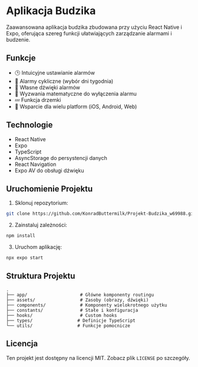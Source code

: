 # Aplikacja Budzika

Zaawansowana aplikacja budzika zbudowana przy użyciu React Native i Expo, oferująca szereg funkcji ułatwiających zarządzanie alarmami i budzenie.

## Funkcje

- 🕒 Intuicyjne ustawianie alarmów
- 🔄 Alarmy cykliczne (wybór dni tygodnia)
- 🎵 Własne dźwięki alarmów
- 🧮 Wyzwania matematyczne do wyłączenia alarmu
- 💤 Funkcja drzemki
- 📱 Wsparcie dla wielu platform (iOS, Android, Web)

## Technologie

- React Native
- Expo
- TypeScript
- AsyncStorage do persystencji danych
- React Navigation
- Expo AV do obsługi dźwięku

## Uruchomienie Projektu

1. Sklonuj repozytorium:
```bash
git clone https://github.com/KonradButtermilk/Projekt-Budzika_w69988.git
```

2. Zainstaluj zależności:
```bash
npm install
```

3. Uruchom aplikację:
```bash
npx expo start
```

## Struktura Projektu

```
.
├── app/                    # Główne komponenty routingu
├── assets/                 # Zasoby (obrazy, dźwięki)
├── components/             # Komponenty wielokrotnego użytku
├── constants/              # Stałe i konfiguracja
├── hooks/                  # Custom hooks
├── types/                 # Definicje TypeScript
└── utils/                 # Funkcje pomocnicze
```

## Licencja

Ten projekt jest dostępny na licencji MIT. Zobacz plik `LICENSE` po szczegóły.
